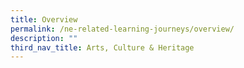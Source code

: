```yaml
---
title: Overview
permalink: /ne-related-learning-journeys/overview/
description: ""
third_nav_title: Arts, Culture & Heritage
---
```

